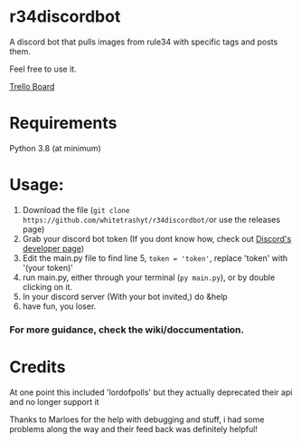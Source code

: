 
# r34discordbot
A discord bot that pulls images from rule34 with specific tags and posts them.


Feel free to use it.

[Trello Board](https://trello.com/b/07EqYuyc)

# Requirements
Python 3.8 (at minimum)


# Usage:
1. Download the file (`git clone https://github.com/whitetrashyt/r34discordbot/`or use the releases page)
2. Grab your discord bot token (If you dont know how, check out [Discord's developer page](https://discord.com/developers/applications))
3. Edit the main.py file to find line 5, `token = 'token'`, replace 'token' with '(your token)'
4. run main.py, either through your terminal (`py main.py`), or by double clicking on it.
5. In your discord server (With your bot invited,) do &help
6. have fun, you loser.

### For more guidance, check the wiki/doccumentation.

# Credits
At one point this included 'lordofpolls' but they actually deprecated their api and no longer support it

Thanks to Marloes for the help with debugging and stuff, i had some problems along the way and their feed back was definitely helpful!
